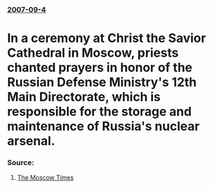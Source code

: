 ### [2007-09-4](/news/2007/09/4/index.md)

#  In a ceremony at Christ the Savior Cathedral in Moscow, priests chanted prayers in honor of the Russian Defense Ministry's 12th Main Directorate, which is responsible for the storage and maintenance of Russia's nuclear arsenal. 




### Source:

1. [The Moscow Times](http://www.moscowtimes.ru/stories/2007/09/05/002.html)
